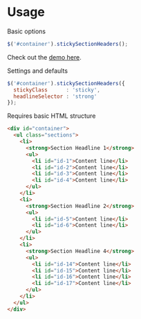 # Usage

Basic options
  
```javascript
$('#container').stickySectionHeaders();
```

Check out the [demo here](http://polarblau.github.com/stickySectionHeaders/).
  
Settings and defaults

```javascript
$('#container').stickySectionHeaders({
  stickyClass      : 'sticky',
  headlineSelector : 'strong'
});
```

Requires basic HTML structure

```html
<div id="container">
  <ul class="sections">
    <li>
      <strong>Section Headline 1</strong>
      <ul>
        <li id="id-1">Content line</li>
        <li id="id-2">Content line</li>
        <li id="id-3">Content line</li>
        <li id="id-4">Content line</li>
      </ul>
    </li>
    <li>
      <strong>Section Headline 2</strong>
      <ul>
        <li id="id-5">Content line</li>
        <li id="id-6">Content line</li>
      </ul>
    </li>
    <li>
      <strong>Section Headline 4</strong>
      <ul>
        <li id="id-14">Content line</li>
        <li id="id-15">Content line</li>
        <li id="id-16">Content line</li>
        <li id="id-17">Content line</li>
      </ul>
    </li>
  </ul>          
</div>
```